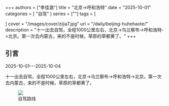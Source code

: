 +++
authors = ["李佳潞"]
title = "北京->呼和浩特"
date = "2025-10-01"
categories = [
    "自驾"
]
series = [""]
tags = [
    
]
cover = "/images/cover/zijia7.jpg"
url = "/daily/beijing-huhehaote/"
description = "十一出去自驾，全程1000公里左右，北京->乌兰察布->呼和浩特->北京。第一次去内蒙古，来的不是时候，草原的草都黄了。"
+++
<!DOCTYPE html>
<html lang="zh-CN">
<head>
    <meta charset="UTF-8">
    <meta name="viewport" content="width=device-width, initial-scale=1.0">
    <link rel="stylesheet" href="/assets/css/styles.css">
</head>
<body>
    <article>
        <section>
            <h2>引言</h2>
            <p>2025-10-01---2025-10-04</p>
            <p>         十一出去自驾，全程1000公里左右，北京->乌兰察布->呼和浩特->北京。第一次去内蒙古，来的不是时候，草原的草都黄了。</p>
            <div class="container">
                <div class="image">
                    <figure>
                        <a data-fancybox="gallery" href="https://cdn.heirenlop.com/daily-record/zijia7.jpg">
    <img src="https://cdn.heirenlop.com/daily-record/zijia7.jpg" loading="lazy">
</a>
                        <figcaption>自驾路线</figcaption>
                    </figure>
                </div>
            </div>
        </section>
    </article>
</body>
</html>